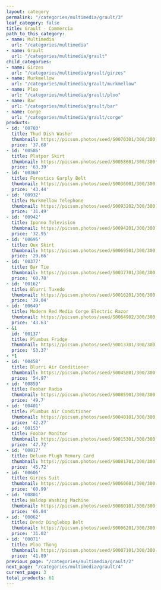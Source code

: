 ```yaml
---
layout: category
permalink: "/categories/multimedia/grault/3"
leaf_category: false
title: Grault - Commercia
path_to_this_category:
- name: Multimedia
  url: "/categories/multimedia"
- name: Grault
  url: "/categories/multimedia/grault"
child_categories:
- name: Girzes
  url: "/categories/multimedia/grault/girzes"
- name: Murkmellow
  url: "/categories/multimedia/grault/murkmellow"
- name: Ploo
  url: "/categories/multimedia/grault/ploo"
- name: Bar
  url: "/categories/multimedia/grault/bar"
- name: Corge
  url: "/categories/multimedia/grault/corge"
products:
- id: '00703'
  title: Thud Dish Washer
  thumbnail: https://picsum.photos/seed/S0070301/300/300
  price: '37.68'
- id: '00586'
  title: Platpor Skirt
  thumbnail: https://picsum.photos/seed/S0058601/300/300
  price: '63.39'
- id: '00360'
  title: Forestics Garply Belt
  thumbnail: https://picsum.photos/seed/S0036001/300/300
  price: '43.44'
- id: '00932'
  title: Murkmellow Telephone
  thumbnail: https://picsum.photos/seed/S0093202/300/300
  price: '31.49'
- id: '00942'
  title: Iponno Television
  thumbnail: https://picsum.photos/seed/S0094201/300/300
  price: '32.95'
- id: '00695'
  title: Qux Skirt
  thumbnail: https://picsum.photos/seed/S0069501/300/300
  price: '29.66'
- id: '00377'
  title: Bar Tie
  thumbnail: https://picsum.photos/seed/S0037701/300/300
  price: '60.78'
- id: '00162'
  title: Blurri Tuxedo
  thumbnail: https://picsum.photos/seed/S0016201/300/300
  price: '39.04'
- id: '00649'
  title: Modern Red Media Corge Electric Razor
  thumbnail: https://picsum.photos/seed/S0064902/300/300
  price: '43.63'
- &1
  id: '00137'
  title: Plumbus Fridge
  thumbnail: https://picsum.photos/seed/S0013701/300/300
  price: '53.37'
- *1
- id: '00458'
  title: Blurri Air Conditioner
  thumbnail: https://picsum.photos/seed/S0045801/300/300
  price: '54.97'
- id: '00859'
  title: Foobar Radio
  thumbnail: https://picsum.photos/seed/S0085901/300/300
  price: '49.7'
- id: '00401'
  title: Plumbus Air Conditioner
  thumbnail: https://picsum.photos/seed/S0040101/300/300
  price: '42.27'
- id: '00153'
  title: Foobar Monitor
  thumbnail: https://picsum.photos/seed/S0015301/300/300
  price: '47.72'
- id: '00817'
  title: Deluxe Plugh Memory Card
  thumbnail: https://picsum.photos/seed/S0081701/300/300
  price: '45.72'
- id: '00606'
  title: Girzes Suit
  thumbnail: https://picsum.photos/seed/S0060601/300/300
  price: '60.99'
- id: '00801'
  title: Waldop Washing Machine
  thumbnail: https://picsum.photos/seed/S0080101/300/300
  price: '66.04'
- id: '00062'
  title: Dredz Dinglebop Belt
  thumbnail: https://picsum.photos/seed/S0006201/300/300
  price: '31.02'
- id: '00071'
  title: Ploo Thong
  thumbnail: https://picsum.photos/seed/S0007101/300/300
  price: '41.89'
previous_page: "/categories/multimedia/grault/2"
next_page: "/categories/multimedia/grault/4"
current_page: 3
total_products: 61
---
```

